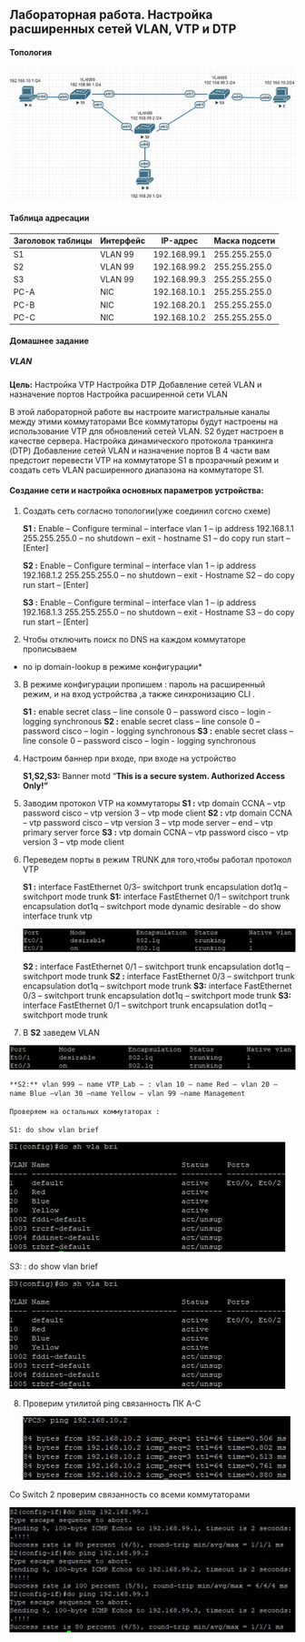 ## Лабораторная работа. Настройка расширенных сетей VLAN, VTP и DTP

#### Топология

![img](img/1.jpg)

#### Таблица адресации

| Заголовок таблицы | Интерфейс | IP-адрес     | Маска подсети |
| ----------------- | --------- | ------------ | ------------- |
| S1                | VLAN 99   | 192.168.99.1 | 255.255.255.0 |
| S2                | VLAN 99   | 192.168.99.2 | 255.255.255.0 |
| S3                | VLAN 99   | 192.168.99.3 | 255.255.255.0 |
| PC-A              | NIC       | 192.168.10.1 | 255.255.255.0 |
| PC-B              | NIC       | 192.168.20.1 | 255.255.255.0 |
| PC-C              | NIC       | 192.168.10.2 | 255.255.255.0 |

 

#### **Домашнее задание**

##### VLAN

**Цель:** Настройка VTP Настройка DTP Добавление сетей VLAN и назначение портов Настройка расширенной сети VLAN 

В этой лабораторной работе вы настроите магистральные каналы между этими коммутаторами
 Все коммутаторы будут настроены на использование VTP для обновлений сетей VLAN. S2 будет настроен в качестве сервера. 
 Настройка динамического протокола транкинга (DTP)
 Добавление сетей VLAN и назначение портов
 В 4 части вам предстоит перевести VTP на коммутаторе S1 в прозрачный режим и создать сеть VLAN расширенного диапазона на коммутаторе S1.

#### Создание сети и настройка основных параметров устройства:

1. Создать сеть согласно топологии(уже соединил согсно схеме)

    **S1 :** Enable – Configure terminal – interface vlan 1 – ip address 192.168.1.1 255.255.255.0 – no shutdown – exit - hostname S1 – do copy run start – [Enter] 

   **S2 :** Enable – Configure terminal – interface vlan 1 – ip address 192.168.1.2 255.255.255.0 – no shutdown – exit -  Hostname S2 – do copy run start – [Enter]

   **S3 :** Enable – Configure terminal – interface vlan 1 – ip address 192.168.1.3 255.255.255.0 – no shutdown – exit - Hostname S3 – do copy run start – [Enter]

2. Чтобы отключить поиск по DNS на каждом коммутаторе прописываем

  * no ip domain-lookup в режиме конфигурации*

3. В режиме конфигурации пропишем : пароль на расширенный режим, и на вход устройства ,а также синхронизацию CLI . 

   **S1 :** enable secret class – line console 0 – password cisco – login - logging synchronous
    **S2 :** enable secret class – line console 0 – password cisco – login - logging synchronous 
    **S3 :** enable secret class – line console 0 – password cisco – login - logging synchronous

4. Настроим баннер при входе, при входе на устройство 

   **S1,S2,S3:** Banner motd “**This is a secure system. Authorized Access Only!”**

5. Заводим протокол VTP на коммутаторы
   **S1 :** vtp domain CCNA – vtp password cisco – vtp version 3 – vtp mode client 
   **S2 :** vtp domain CCNA – vtp password cisco – vtp version 3 – vtp mode server – end – vtp primary server force
   **S3 :** vtp domain CCNA – vtp password cisco – vtp version 3 – vtp mode client

6. Переведем порты в режим TRUNK для того,чтобы работал протокол VTP

   **S1 :** interface  FastEthernet 0/3– switchport trunk encapsulation dot1q – switchport mode trunk
   **S1:** interface FastEthernet 0/1 – switchport trunk encapsulation dot1q – switchport mode dynamic desirable – do show interface trunk vtp

   ![img](img/2.jpg)

   **S2 :** interface FastEthernet 0/1 – switchport trunk encapsulation dot1q – switchport mode trunk
   **S2 :** interface FastEthernet 0/3 – switchport trunk encapsulation dot1q – switchport mode trunk
   **S3:** interface FastEthernet 0/3 – switchport trunk encapsulation dot1q – switchport mode trunk
   **S3:** interface FastEthernet 0/1 – switchport trunk encapsulation dot1q – switchport mode trunk

7. В **S2** заведем VLAN

![img](img/2.jpg)


    **S2:** vlan 999 – name VTP_Lab – : vlan 10 – name Red – vlan 20 – name Blue –vlan 30 –name Yellow – vlan 99 –name Management  
    
    Проверяем на остальных коммутаторах :
    
    S1: do show vlan brief

   ![img](img/3.jpg) 

   S3: : do show vlan brief

![img](img/4.jpg)

8. Проверим утилитой  ping  связанность ПК A-C

   ![img](img/5.jpg)

 Со  Switch 2 проверим связанность со всеми коммутаторами

 ![img](img/6.jpg)